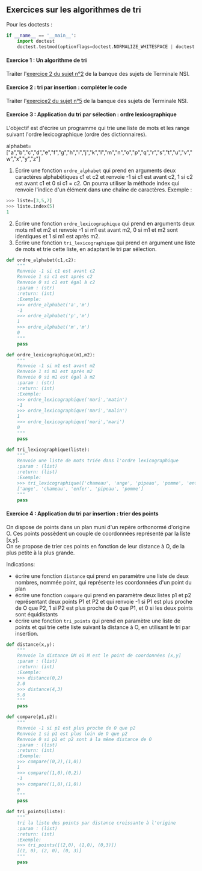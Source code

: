 ## Exercices sur les algorithmes de tri

Pour les doctests :

```python
if __name__ == '__main__':
    import doctest
    doctest.testmod(optionflags=doctest.NORMALIZE_WHITESPACE | doctest.ELLIPSIS, verbose=True)

```
#### Exercice 1 : Un algorithme de tri

Traiter l'[exercice 2 du sujet n°2](https://github.com/VLesieux/NSI-Terminale/blob/master/Banque_Sujets_2021/21_NSI_02/21-NSI-02.pdf) de la banque des sujets de Terminale NSI.


#### Exercice 2 : tri par insertion : compléter le code

Traiter l'[exercice2 du sujet n°5](https://github.com/VLesieux/NSI-Terminale/blob/master/Banque_Sujets_2021/21_NSI_05/21_NSI_05.pdf) de la banque des sujets de Terminale NSI.


#### Exercice 3 : Application du tri par sélection : ordre lexicographique

L'objectif est d'écrire un programme qui trie une liste de mots et les range suivant l'ordre lexicographique (ordre des dictionnaires).

alphabet=["a","b","c","d","e","f","g","h","i","j","k","l","m","n","o","p","q","r","s","t","u","v","w","x","y","z"]


1. Écrire une fonction `ordre_alphabet` qui prend en arguments deux caractères alphabétiques c1 et c2 et renvoie -1 si c1 est avant c2, 1 si c2 est avant c1 et 0 si c1 = c2.
On pourra utiliser la méthode index qui renvoie l'indice d'un élément dans une chaîne de caractères. Exemple :
```python
>>> liste=[3,5,7]
>>> liste.index(5)
1
```
2. Écrire une fonction `ordre_lexicographique` qui prend en arguments deux mots m1 et m2 et renvoie -1 si m1 est avant m2, 0 si m1 et m2 sont identiques et 1 si m1 est après m2.
3. Écrire une fonction `tri_lexicographique` qui prend en argument une liste de mots et trie cette liste, en adaptant le tri par sélection.


```python
def ordre_alphabet(c1,c2):
    """
    Renvoie -1 si c1 est avant c2
    Renvoie 1 si c1 est après c2
    Renvoie 0 si c1 est égal à c2
    :param : (str)
    :return: (int) 
    :Exemple:
    >>> ordre_alphabet('a','m')
    -1
    >>> ordre_alphabet('p','m')
    1
    >>> ordre_alphabet('m','m')
    0
    """
    pass
```
```python
def ordre_lexicographique(m1,m2):
    """
    Renvoie -1 si m1 est avant m2
    Renvoie 1 si m1 est après m2
    Renvoie 0 si m1 est égal à m2
    :param : (str)
    :return: (int) 
    :Exemple:
    >>> ordre_lexicographique('mari','matin')
    -1
    >>> ordre_lexicographique('mari','malin')
    1
    >>> ordre_lexicographique('mari','mari')
    0
    """
    pass
```
```python
def tri_lexicographique(liste):
    """
    Renvoie une liste de mots triée dans l'ordre lexicographique
    :param : (list)
    :return: (list) 
    :Exemple:
    >>> tri_lexicographique(['chameau', 'ange', 'pipeau', 'pomme', 'enfer'])
    ['ange', 'chameau', 'enfer', 'pipeau', 'pomme']
    """
    pass
```

#### Exercice 4 : Application du tri par insertion : trier des points

On dispose de points dans un plan muni d'un repère orthonormé d'origine O. Ces points possèdent un couple de coordonnées représenté par la liste [x,y].  
On se propose de trier ces points en fonction de leur distance à O, de la plus petite à la plus grande.

Indications: 

- écrire une fonction `distance` qui prend en paramètre une liste de deux nombres, nommée point, qui représente les coordonnées d'un point du plan
- écrire une fonction `compare` qui prend en paramètre deux listes p1 et p2 représentant deux points P1 et P2 et qui renvoie -1 si P1 est plus proche de O que P2, 1 si P2 est plus proche de O que P1, et 0 si les deux points sont équidistants
- écrire une fonction `tri_points` qui prend en paramètre une liste de points et qui trie cette liste suivant la distance à O, en utilisant le tri par insertion.


```python
def distance(x,y):
    """
    Renvoie la distance OM où M est le point de coordonnées [x,y]
    :param : (list)
    :return: (int)
    :Exemple:
    >>> distance(0,2)
    2.0
    >>> distance(4,3)
    5.0
    """
    pass
```
```python
def compare(p1,p2):
    """
    Renvoie -1 si p1 est plus proche de O que p2
    Renvoie 1 si p1 est plus loin de O que p2
    Renvoie 0 si p1 et p2 sont à la même distance de O
    :param : (list)
    :return: (int)
    :Exemple:
    >>> compare((0,2),(1,0))
    1
    >>> compare((1,0),(0,2))
    -1
    >>> compare((1,0),(1,0))
    0
    """
    pass
```
```python
def tri_points(liste):
    """
    tri la liste des points par distance croissante à l'origine
    :param : (list)
    :return: (int)
    :Exemple:
    >>> tri_points([(2,0), (1,0), (0,3)])
    [(1, 0), (2, 0), (0, 3)]
    """
    pass
```


